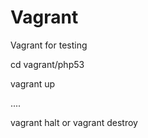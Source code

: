 # Vagrant
Vagrant for testing

cd vagrant/php53

vagrant up 

....

vagrant halt or vagrant destroy
